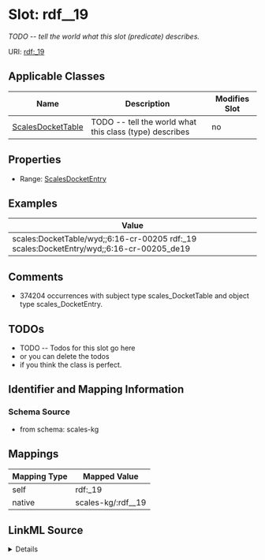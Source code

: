 

# Slot: rdf__19


_TODO -- tell the world what this slot (predicate) describes._





URI: [rdf:_19](http://www.w3.org/1999/02/22-rdf-syntax-ns#_19)



<!-- no inheritance hierarchy -->





## Applicable Classes

| Name | Description | Modifies Slot |
| --- | --- | --- |
| [ScalesDocketTable](../classes/ScalesDocketTable.md) | TODO -- tell the world what this class (type) describes |  no  |







## Properties

* Range: [ScalesDocketEntry](../classes/ScalesDocketEntry.md)






## Examples

| Value |
| --- |
| scales:DocketTable/wyd;;6:16-cr-00205 rdf:_19 scales:DocketEntry/wyd;;6:16-cr-00205_de19 |

## Comments

* 374204 occurrences with subject type scales_DocketTable and object type scales_DocketEntry.

## TODOs

* TODO -- Todos for this slot go here
* or you can delete the todos
* if you think the class is perfect.

## Identifier and Mapping Information







### Schema Source


* from schema: scales-kg




## Mappings

| Mapping Type | Mapped Value |
| ---  | ---  |
| self | rdf:_19 |
| native | scales-kg/:rdf__19 |




## LinkML Source

<details>
```yaml
name: rdf__19
description: TODO -- tell the world what this slot (predicate) describes.
todos:
- TODO -- Todos for this slot go here
- or you can delete the todos
- if you think the class is perfect.
comments:
- 374204 occurrences with subject type scales_DocketTable and object type scales_DocketEntry.
examples:
- value: scales:DocketTable/wyd;;6:16-cr-00205 rdf:_19 scales:DocketEntry/wyd;;6:16-cr-00205_de19
from_schema: scales-kg
rank: 1000
slot_uri: rdf:_19
alias: rdf__19
domain_of:
- scales_DocketTable
range: scales_DocketEntry

```
</details>
